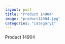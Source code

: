 ```yaml
---
layout: post
title: "Product 14904"
image: "product14904.jpg"
categories: "category1"
---
```

Product 14904
